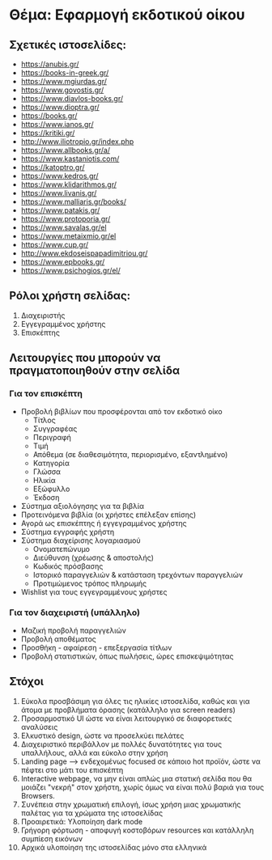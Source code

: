 # Θέμα: Εφαρμογή εκδοτικού οίκου

## Σχετικές ιστοσελίδες:
- https://anubis.gr/
- https://books-in-greek.gr/
- https://www.mgiurdas.gr/
- https://www.govostis.gr/
- https://www.diavlos-books.gr/
- https://www.dioptra.gr/
- https://books.gr/
- https://www.ianos.gr/
- https://kritiki.gr/
- http://www.iliotropio.gr/index.php
- https://www.allbooks.gr/a/
- https://www.kastaniotis.com/
- https://katoptro.gr/
- https://www.kedros.gr/
- https://www.klidarithmos.gr/
- https://www.livanis.gr/
- https://www.malliaris.gr/books/
- https://www.patakis.gr/
- https://www.protoporia.gr/
- https://www.savalas.gr/el
- https://www.metaixmio.gr/el
- https://www.cup.gr/
- http://www.ekdoseispapadimitriou.gr/
- https://www.epbooks.gr/
- https://www.psichogios.gr/el/

## Ρόλοι χρήστη σελίδας:
1. Διαχειριστής
2. Εγγεγραμμένος χρήστης
3. Επισκέπτης

## Λειτουργίες που μπορούν να πραγματοποιηθούν στην σελίδα
### Για τον επισκέπτη
- Προβολή βιβλίων που προσφέρονται από τον εκδοτικό οίκο
    - Τίτλος
    - Συγγραφέας
    - Περιγραφή
    - Τιμή
    - Απόθεμα (σε διαθεσιμότητα, περιορισμένο, εξαντλημένο)
    - Κατηγορία
    - Γλώσσα
    - Ηλικία
    - Εξώφυλλο
    - Έκδοση
- Σύστημα αξιολόγησης για τα βιβλία
- Προτεινόμενα βιβλία (οι χρήστες επέλεξαν επίσης)
- Αγορά ως επισκέπτης ή εγγεγραμμένος χρήστης
- Σύστημα εγγραφής χρήστη
- Σύστημα διαχείρισης λογαριασμού
    - Ονοματεπώνυμο
    - Διεύθυνση (χρέωσης & αποστολής)
    - Κωδικός πρόσβασης
    - Ιστορικό παραγγελιών & κατάσταση τρεχόντων παραγγελιών
    - Προτιμώμενος τρόπος πληρωμής
- Wishlist για τους εγγεγραμμένους χρήστες

### Για τον διαχειριστή (υπάλληλο)
- Μαζική προβολή παραγγελιών
- Προβολή αποθέματος
- Προσθήκη - αφαίρεση - επεξεργασία τίτλων
- Προβολή στατιστικών, όπως πωλήσεις, ώρες επισκεψιμότητας


## Στόχοι
1. Εύκολα προσβάσιμη για όλες τις ηλικίες ιστοσελίδα, καθώς και για άτομα με προβλήματα όρασης (κατάλληλο για screen readers)
2. Προσαρμοστικό UI ώστε να είναι λειτουργικό σε διαφορετικές αναλύσεις
3. Ελκυστικό design, ώστε να προσελκύει πελάτες
4. Διαχειριστικό περιβάλλον με πολλές δυνατότητες για τους υπαλλήλους, αλλά και εύκολο στην χρήση
5. Landing page --> ενδεχομένως focused σε κάποιο hot προϊόν, ώστε να πέφτει στο μάτι του επισκέπτη
6. Interactive webpage, να μην είναι απλώς μια στατική σελίδα που θα μοιάζει "νεκρή" στον χρήστη, χωρίς όμως να είναι πολύ βαριά για τους Browsers.
7. Συνέπεια στην χρωματική επιλογή, ίσως χρήση μιας χρωματικής παλέτας για τα χρώματα της ιστοσελίδας
8. Προαιρετικά: Υλοποίηση dark mode
9. Γρήγορη φόρτωση - αποφυγή κοστοβόρων resources και κατάλληλη συμπίεση εικόνων
10. Αρχικά υλοποίηση της ιστοσελίδας μόνο στα ελληνικά